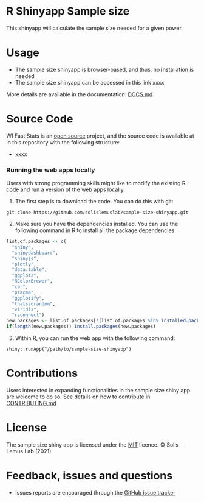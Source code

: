 # R Shinyapp Sample size

This shinyapp will calculate the sample size needed for a given power.

# Usage

- The sample size shinyapp is browser-based, and thus, no installation is needed
- The sample size shinyapp can be accessed in this link xxxx

More details are available in the documentation: [DOCS.md](https://github.com/solislemuslab/sample-size-shinyapp/blob/master/DOCS.md)


# Source Code
WI Fast Stats is an [open source](http://opensource.org) project, and the source code is available at in this repository with the following structure:

- xxxx


### Running the web apps locally

Users with strong programming skills might like to modify the existing R code and run a version of the web apps locally. 

1. The first step is to download the code. You can do this with git:

```git clone https://github.com/solislemuslab/sample-size-shinyapp.git```


2. Make sure you have the dependencies installed. You can use the following command in R to install all the package dependencies:

```r
list.of.packages <- c(
  "shiny", 
  "shinydashboard", 
  "shinyjs", 
  "plotly", 
  "data.table", 
  "ggplot2", 
  "RColorBrewer", 
  "car", 
  "pracma", 
  "ggplotify", 
  "thatssorandom", 
  "viridis",
  "rsconnect")
new.packages <- list.of.packages[!(list.of.packages %in% installed.packages()[, "Package"])]
if(length(new.packages)) install.packages(new.packages)
```

3. Within R, you can run the web app with the following command:

```shiny::runApp("/path/to/sample-size-shinyapp")```

# Contributions

Users interested in expanding functionalities in the sample size shiny app are welcome to do so.
See details on how to contribute in [CONTRIBUTING.md](https://github.com/solislemuslab/sample-size-shinyapp/blob/master/CONTRIBUTING.md)

# License
The sample size shiny app is licensed under the [MIT](https://opensource.org/licenses/MIT) licence. &copy; Solis-Lemus Lab (2021)


# Feedback, issues and questions

- Issues reports are encouraged through the [GitHub issue tracker](https://github.com/solislemuslab/sample-size-shinyapp/issues)



